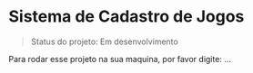 # Sistema de Cadastro de Jogos

> Status do projeto: Em desenvolvimento

Para rodar esse projeto na sua maquina, por favor digite:
...

